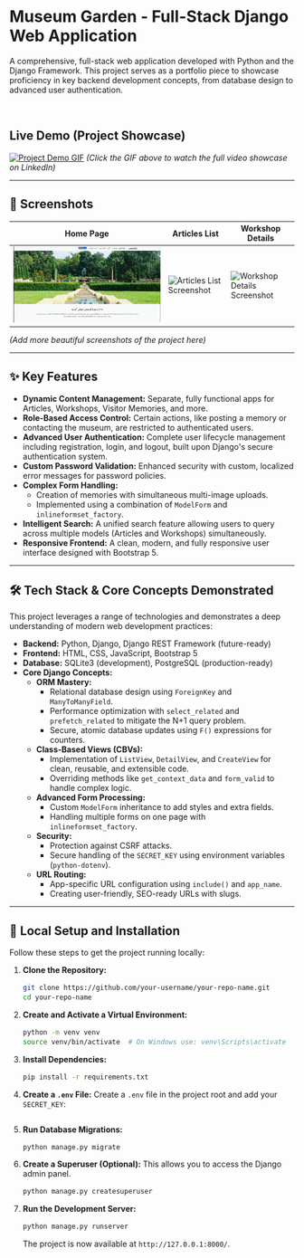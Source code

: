 # Museum Garden - Full-Stack Django Web Application

A comprehensive, full-stack web application developed with Python and the Django Framework. This project serves as a portfolio piece to showcase proficiency in key backend development concepts, from database design to advanced user authentication.

<br>

## Live Demo (Project Showcase)

[![Project Demo GIF](path/to/your/demo.gif)](link/to/your/linkedin/post)
*(Click the GIF above to watch the full video showcase on LinkedIn)*

---

## 📸 Screenshots

| Home Page                                   | Articles List                                    | Workshop Details                                   |
| ------------------------------------------- | ------------------------------------------------ | -------------------------------------------------- |
| ![Home Page Screenshot](https://github.com/mehranmohammadiii/Museum-Garden-Django/blob/master/assets/Screenshot%20from%202025-10-15%2017-45-34.png) | ![Articles List Screenshot](path/to/image2.png) | ![Workshop Details Screenshot](path/to/image3.png) |

*(Add more beautiful screenshots of the project here)*

---

## ✨ Key Features

- **Dynamic Content Management:** Separate, fully functional apps for Articles, Workshops, Visitor Memories, and more.
- **Role-Based Access Control:** Certain actions, like posting a memory or contacting the museum, are restricted to authenticated users.
- **Advanced User Authentication:** Complete user lifecycle management including registration, login, and logout, built upon Django's secure authentication system.
- **Custom Password Validation:** Enhanced security with custom, localized error messages for password policies.
- **Complex Form Handling:**
    - Creation of memories with simultaneous multi-image uploads.
    - Implemented using a combination of `ModelForm` and `inlineformset_factory`.
- **Intelligent Search:** A unified search feature allowing users to query across multiple models (Articles and Workshops) simultaneously.
- **Responsive Frontend:** A clean, modern, and fully responsive user interface designed with Bootstrap 5.

---

## 🛠️ Tech Stack & Core Concepts Demonstrated

This project leverages a range of technologies and demonstrates a deep understanding of modern web development practices:

- **Backend:** Python, Django, Django REST Framework (future-ready)
- **Frontend:** HTML, CSS, JavaScript, Bootstrap 5
- **Database:** SQLite3 (development), PostgreSQL (production-ready)
- **Core Django Concepts:**
    - **ORM Mastery:**
        - Relational database design using `ForeignKey` and `ManyToManyField`.
        - Performance optimization with `select_related` and `prefetch_related` to mitigate the N+1 query problem.
        - Secure, atomic database updates using `F()` expressions for counters.
    - **Class-Based Views (CBVs):**
        - Implementation of `ListView`, `DetailView`, and `CreateView` for clean, reusable, and extensible code.
        - Overriding methods like `get_context_data` and `form_valid` to handle complex logic.
    - **Advanced Form Processing:**
        - Custom `ModelForm` inheritance to add styles and extra fields.
        - Handling multiple forms on one page with `inlineformset_factory`.
    - **Security:**
        - Protection against CSRF attacks.
        - Secure handling of the `SECRET_KEY` using environment variables (`python-dotenv`).
    - **URL Routing:**
        - App-specific URL configuration using `include()` and `app_name`.
        - Creating user-friendly, SEO-ready URLs with slugs.

---

## 🚀 Local Setup and Installation

Follow these steps to get the project running locally:

1.  **Clone the Repository:**
    ```bash
    git clone https://github.com/your-username/your-repo-name.git
    cd your-repo-name
    ```

2.  **Create and Activate a Virtual Environment:**
    ```bash
    python -m venv venv
    source venv/bin/activate  # On Windows use: venv\Scripts\activate
    ```

3.  **Install Dependencies:**
    ```bash
    pip install -r requirements.txt
    ```

4.  **Create a `.env` File:**
    Create a `.env` file in the project root and add your `SECRET_KEY`:
    ```    SECRET_KEY='your-secret-key'
    ```

5.  **Run Database Migrations:**
    ```bash
    python manage.py migrate
    ```

6.  **Create a Superuser (Optional):**
    This allows you to access the Django admin panel.
    ```bash
    python manage.py createsuperuser
    ```

7.  **Run the Development Server:**
    ```bash
    python manage.py runserver
    ```
    The project is now available at `http://127.0.0.1:8000/`.
